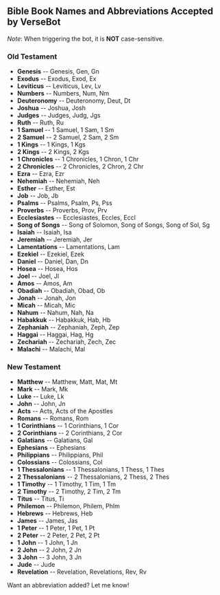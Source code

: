 ## Bible Book Names and Abbreviations Accepted by VerseBot
_Note_: When triggering the bot, it is __NOT__ case-sensitive.

### Old Testament
* __Genesis__ -- Genesis, Gen, Gn
* __Exodus__ -- Exodus, Exod, Ex
* __Leviticus__ -- Leviticus, Lev, Lv
* __Numbers__ -- Numbers, Num, Nm
* __Deuteronomy__ -- Deuteronomy, Deut, Dt
* __Joshua__ -- Joshua, Josh
* __Judges__ -- Judges, Judg, Jgs
* __Ruth__ -- Ruth, Ru
* __1 Samuel__ -- 1 Samuel, 1 Sam, 1 Sm
* __2 Samuel__ -- 2 Samuel, 2 Sam, 2 Sm
* __1 Kings__ -- 1 Kings, 1 Kgs
* __2 Kings__ -- 2 Kings, 2 Kgs
* __1 Chronicles__ -- 1 Chronicles, 1 Chron, 1 Chr
* __2 Chronicles__ -- 2 Chronicles, 2 Chron, 2 Chr
* __Ezra__ -- Ezra, Ezr
* __Nehemiah__ -- Nehemiah, Neh
* __Esther__ -- Esther, Est
* __Job__ -- Job, Jb
* __Psalms__ -- Psalms, Psalm, Ps, Pss
* __Proverbs__ -- Proverbs, Prov, Prv
* __Ecclesiastes__ -- Ecclesiastes, Eccles, Eccl
* __Song of Songs__ -- Song of Solomon, Song of Songs, Song of Sol, Sg
* __Isaiah__ -- Isaiah, Isa
* __Jeremiah__ -- Jeremiah, Jer
* __Lamentations__ -- Lamentations, Lam
* __Ezekiel__ -- Ezekiel, Ezek
* __Daniel__ -- Daniel, Dan, Dn
* __Hosea__ -- Hosea, Hos
* __Joel__ -- Joel, Jl
* __Amos__ -- Amos, Am
* __Obadiah__ -- Obadiah, Obad, Ob
* __Jonah__ -- Jonah, Jon
* __Micah__ -- Micah, Mic
* __Nahum__ -- Nahum, Nah, Na
* __Habakkuk__ -- Habakkuk, Hab, Hb
* __Zephaniah__ -- Zephaniah, Zeph, Zep
* __Haggai__ -- Haggai, Hag, Hg
* __Zechariah__ -- Zechariah, Zech, Zec
* __Malachi__ -- Malachi, Mal

### New Testament
* __Matthew__ -- Matthew, Matt, Mat, Mt
* __Mark__ -- Mark, Mk
* __Luke__ -- Luke, Lk
* __John__ -- John, Jn
* __Acts__ -- Acts, Acts of the Apostles
* __Romans__ -- Romans, Rom
* __1 Corinthians__ -- 1 Corinthians, 1 Cor
* __2 Corinthians__ -- 2 Corinthians, 2 Cor
* __Galatians__ -- Galatians, Gal
* __Ephesians__ -- Ephesians
* __Philippians__ -- Philippians, Phil
* __Colossians__ -- Colossians, Col
* __1 Thessalonians__ -- 1 Thessalonians, 1 Thess, 1 Thes
* __2 Thessalonians__ -- 2 Thessalonians, 2 Thess, 2 Thes
* __1 Timothy__ -- 1 Timothy, 1 Tim, 1 Tm
* __2 Timothy__ -- 2 Timothy, 2 Tim, 2 Tm
* __Titus__ -- Titus, Ti
* __Philemon__ -- Philemon, Philem, Phlm
* __Hebrews__ -- Hebrews, Heb
* __James__ -- James, Jas
* __1 Peter__ -- 1 Peter, 1 Pet, 1 Pt
* __2 Peter__ -- 2 Peter, 2 Pet, 2 Pt
* __1 John__ -- 1 John, 1 Jn
* __2 John__ -- 2 John, 2 Jn
* __3 John__ -- 3 John, 3 Jn
* __Jude__ -- Jude
* __Revelation__ -- Revelation, Revelations, Rev, Rv

Want an abbreviation added? Let me know!
